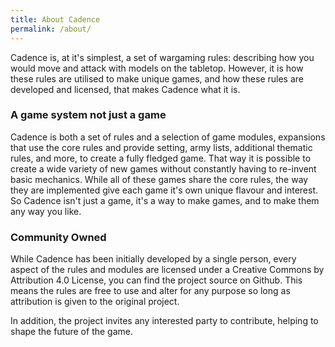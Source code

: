 ```yaml
---
title: About Cadence
permalink: /about/
---
```


Cadence is, at it's simplest, a set of wargaming rules: describing how you would move and attack with models on the tabletop. However, it is how these rules are utilised to make unique games, and how these rules are developed and licensed, that makes Cadence what it is.

### A game system not just a game

Cadence is both a set of rules and a selection of game modules, expansions that use the core rules and provide setting, army lists, additional thematic rules, and more, to create a fully fledged game. That way it is possible to create a wide variety of new games without constantly having to re-invent basic mechanics. While all of these games share the core rules, the way they are implemented give each game it's own unique flavour and interest. So Cadence isn't just a game, it's a way to make games, and to make them any way you like.

### Community Owned

While Cadence has been initially developed by a single person, every aspect of the rules and modules are licensed under a Creative Commons by Attribution 4.0 License, you can find the project source on Github. This means the rules are free to use and alter for any purpose so long as attribution is given to the original project.

In addition, the project invites any interested party to contribute, helping to shape the future of the game.